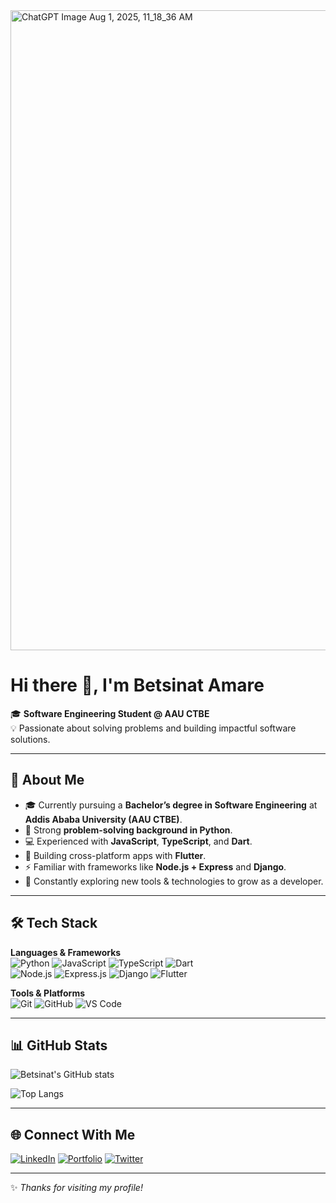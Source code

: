 <img width="1536" height="1024" alt="ChatGPT Image Aug 1, 2025, 11_18_36 AM" src="https://github.com/user-attachments/assets/af1325b1-7916-44b4-86c5-4f06d644e751" />


# Hi there 👋, I'm Betsinat Amare

🎓 **Software Engineering Student @ AAU CTBE**  
💡 Passionate about solving problems and building impactful software solutions.

---

## 🚀 About Me
- 🎓 Currently pursuing a **Bachelor’s degree in Software Engineering** at **Addis Ababa University (AAU CTBE)**.  
- 🐍 Strong **problem-solving background in Python**.  
- 💻 Experienced with **JavaScript**, **TypeScript**, and **Dart**.  
- 📱 Building cross-platform apps with **Flutter**.  
- ⚡ Familiar with frameworks like **Node.js + Express** and **Django**.  
- 🌱 Constantly exploring new tools & technologies to grow as a developer.  

---

## 🛠️ Tech Stack

**Languages & Frameworks**  
![Python](https://img.shields.io/badge/Python-3670A0?style=for-the-badge&logo=python&logoColor=ffdd54)
![JavaScript](https://img.shields.io/badge/JavaScript-323330?style=for-the-badge&logo=javascript&logoColor=F7DF1E)
![TypeScript](https://img.shields.io/badge/TypeScript-007ACC?style=for-the-badge&logo=typescript&logoColor=white)
![Dart](https://img.shields.io/badge/Dart-0175C2?style=for-the-badge&logo=dart&logoColor=white)  
![Node.js](https://img.shields.io/badge/Node.js-339933?style=for-the-badge&logo=nodedotjs&logoColor=white)
![Express.js](https://img.shields.io/badge/Express.js-000000?style=for-the-badge&logo=express&logoColor=white)
![Django](https://img.shields.io/badge/Django-092E20?style=for-the-badge&logo=django&logoColor=white)
![Flutter](https://img.shields.io/badge/Flutter-02569B?style=for-the-badge&logo=flutter&logoColor=white)

**Tools & Platforms**  
![Git](https://img.shields.io/badge/Git-F05032?style=for-the-badge&logo=git&logoColor=white)
![GitHub](https://img.shields.io/badge/GitHub-181717?style=for-the-badge&logo=github&logoColor=white)
![VS Code](https://img.shields.io/badge/VSCode-0078d7?style=for-the-badge&logo=visual-studio-code&logoColor=white)

---

## 📊 GitHub Stats
![Betsinat's GitHub stats](https://github-readme-stats.vercel.app/api?username=betsinat-amare&show_icons=true&theme=radical)

![Top Langs](https://github-readme-stats.vercel.app/api/top-langs/?username=betsinat&layout=compact&theme=radical)

---

## 🌐 Connect With Me
[![LinkedIn](https://img.shields.io/badge/LinkedIn-%230077B5.svg?&style=for-the-badge&logo=linkedin&logoColor=white)](https://linkedin.com/in/(https://www.linkedin.com/in/betsinat-amare-23a4ab317/))
[![Portfolio](https://img.shields.io/badge/Portfolio-000000?style=for-the-badge&logo=vercel&logoColor=white)](https://(https://betsinatportfolio.vercel.app/))
[![Twitter](https://img.shields.io/badge/Twitter-%231DA1F2.svg?&style=for-the-badge&logo=twitter&logoColor=white)](https://twitter.com/https://x.com/coziyam)

---

✨ *Thanks for visiting my profile!*
